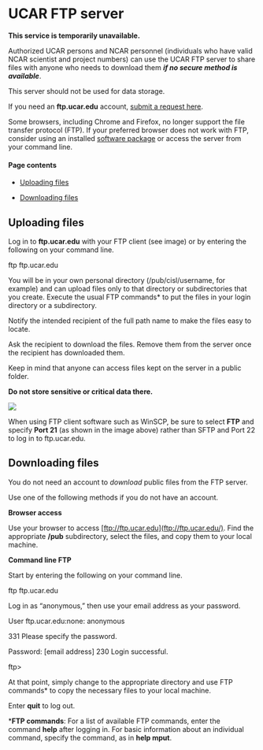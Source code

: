 # UCAR FTP server

**This service is temporarily unavailable.**

Authorized UCAR persons and NCAR personnel (individuals who have valid
NCAR scientist and project numbers) can use the UCAR FTP server to share
files with anyone who needs to download them ***if no secure method is
available***.

This server should not be used for data storage.

If you need an **ftp.ucar.edu** account, [submit a request
here](https://ithelp.ucar.edu/plugins/servlet/desk/site/global).

Some browsers, including Chrome and Firefox, no longer support the file
transfer protocol (FTP). If your preferred browser does not work with
FTP, consider using an installed [software
package](file:////display/RC/SCP+and+SFTP) or access the server from
your command line.

#### Page contents

- [Uploading files](#UCARFTPserver-Uploadingfiles)

- [Downloading files](#UCARFTPserver-Downloadingfiles)

## Uploading files

Log in to **ftp.ucar.edu** with your FTP client (see image) or by
entering the following on your command line.

ftp ftp.ucar.edu

You will be in your own personal directory (/pub/cisl/username, for
example) and can upload files only to that directory or subdirectories
that you create. Execute the usual FTP commands\* to put the files in
your login directory or a subdirectory.

Notify the intended recipient of the full path name to make the files
easy to locate.

Ask the recipient to download the files. Remove them from the server
once the recipient has downloaded them.

Keep in mind that anyone can access files kept on the server in a public
folder.

**Do not store sensitive or critical data there.**

![](media/image1.png)

When using FTP client software such as WinSCP, be sure to
select **FTP** and specify **Port 21** (as shown in the image
above) rather than SFTP and Port 22 to log in to ftp.ucar.edu.

## Downloading files

You do not need an account to *download* public files from the FTP
server.

Use one of the following methods if you do not have an account.

**Browser access**

Use your browser to access [ftp://ftp.ucar.edu](ftp://ftp.ucar.edu/).
Find the appropriate **/pub** subdirectory, select the files, and copy
them to your local machine.

**Command line FTP**

Start by entering the following on your command line.

ftp ftp.ucar.edu

Log in as “anonymous,” then use your email address as your password.

User ftp.ucar.edu:none: anonymous

331 Please specify the password.

Password: \[email address\] 230 Login successful.

ftp\>

At that point, simply change to the appropriate directory and use FTP
commands\* to copy the necessary files to your local machine.

Enter **quit** to log out.

\***FTP commands**: For a list of available FTP commands, enter the
command **help** after logging in. For basic information about an
individual command, specify the command, as in **help mput**.
